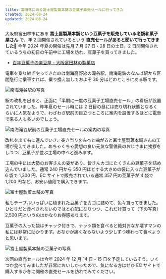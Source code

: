 ```yaml
---
title: 富田林にある冨士屋製菓本舗の豆菓子直売セールに行ってきた
created: 2024-08-24
updated: 2024-08-24
---
```


大阪府富田林市にある **冨士屋製菓本舗という豆菓子を販売している老舗和菓子屋さん** で、年 2 回開催されているという **直売セールがあると聞いて行ってきました🥜** 今年 2024 年夏の開催は先月 7 月 27 日・28 日の土日。2 日間開催されているうちの初日の午前中に工場を訪れ、豆菓子を買ってきました。

- [百年豆菓子の楽豆屋 - 大阪富田林の製菓店](https://www.rakumameya.com/)

電車を乗り継ぎやってきたのは南海高野線の滝谷駅。南海電鉄のなんば駅から区間急行に乗車すれば、乗り換え無しでおよそ 30 分ほどのところにある駅です。

![南海滝谷駅の写真](140c3b86-ed96-46fe-e6b6-7b47a564c900)

駅の改札を出ると、正面に「半期に一度の豆菓子工場直売セール」の看板が設置されていました。昨年夏のセール時には 2 日目の昼には売り切れ状態となるくらいに人気なようで、わざわざ駅前の目立つところに案内を設置するほどに電車で来る人も多いのでしょう。

![南海滝谷駅前の豆菓子工場直売セールの案内の写真](147a5c40-d216-400f-843d-63d2f5817800)

改札を出て右に進んでいき、突き当りを左へと曲がると冨士屋製菓本舗さんの工場が見えてきました。めちゃくちゃ愛想の良い元気な警備員のおじさまに挨拶をしつつ、豆菓子が並ぶ工場の中へと進みます。

工場の中には大勢のお客さんの姿があり、皆さんカゴにたくさんの豆菓子を詰め込んでいました。通常 240 円から 350 円ほどする大きめの袋に入った豆菓子が 6 袋で 1,300 円、EC サイトで販売されている通常 357 円の豆菓子が 4 袋で 1,200 円など、お安い値段で購入できます。

![冨士屋製菓本舗の写真](caa2004c-7a22-4f41-41f9-00197d272900)

私もテーブルいっぱいに積まれた豆菓子をカゴに詰めて、色々買ってきました。ひとりだと食べきれないのではと心配になりつつ、これだけ買って（下の写真）2,500 円というのはかなりお得感あります。

豆菓子の入った袋はチャック付きで、ナッツ類を食べると絶対おなか壊すマンの私には非常に助かります。おなかが痛くならないよう少しずつ味わって食べようと思います。

![冨士屋製菓本舗の豆菓子の写真](695f20f8-0166-4b7b-bdef-4b25608a9000)

次回の直売セールは今年 2024 年 12 月 14 日・15 日を予定しているそう。いくつか食べてみましたが非常においしかったので、気になる方はぜひ EC サイトで購入するか冬に開催の直売セールを訪れてみてください。
